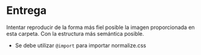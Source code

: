 # Entrega

Intentar reproducir de la forma más fiel posible la imagen proporcionada en esta carpeta. Con la estructura más semántica posible.

- Se debe utilizar ```@import``` para importar normalize.css

